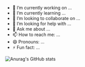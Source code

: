- 🔭 I’m currently working on ...
- 🌱 I’m currently learning ...
- 👯 I’m looking to collaborate on ...
- 🤔 I’m looking for help with ...
- 💬 Ask me about ...
- 📫 How to reach me: ...
- 😄 Pronouns: ...
- ⚡ Fun fact: ...
 
![Anurag's GitHub stats](https://github-readme-stats.vercel.app/api?username=gkibria121&show=reviews,discussions_started,discussions_answered,prs_merged,prs_merged_percentage&show_icons=true)

